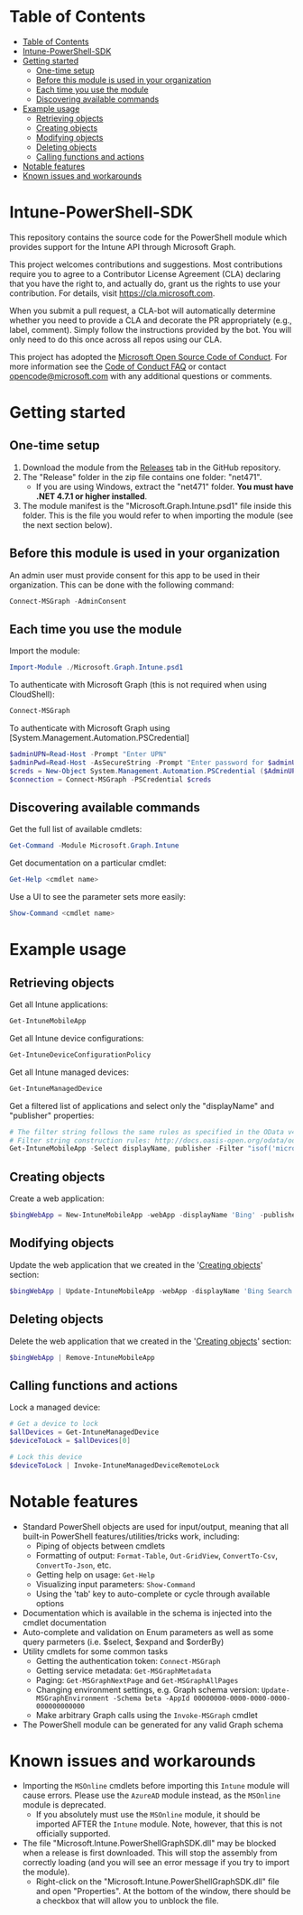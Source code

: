 # Table of Contents
- [Table of Contents](#table-of-contents)
- [Intune-PowerShell-SDK](#intune-powershell-sdk)
- [Getting started](#getting-started)
    - [One-time setup](#one-time-setup)
    - [Before this module is used in your organization](#before-this-module-is-used-in-your-organization)
    - [Each time you use the module](#each-time-you-use-the-module)    
    - [Discovering available commands](#discovering-available-commands)
- [Example usage](#example-usage)
    - [Retrieving objects](#retrieving-objects)
    - [Creating objects](#creating-objects)
    - [Modifying objects](#modifying-objects)
    - [Deleting objects](#deleting-objects)
    - [Calling functions and actions](#calling-functions-and-actions)
- [Notable features](#notable-features)
- [Known issues and workarounds](#known-issues-and-workarounds)

# Intune-PowerShell-SDK
This repository contains the source code for the PowerShell module which provides support for the Intune API through Microsoft Graph.

This project welcomes contributions and suggestions.  Most contributions require you to agree to a Contributor License Agreement (CLA) declaring that you have the right to, and actually do, grant us the rights to use your contribution. For details, visit https://cla.microsoft.com.

When you submit a pull request, a CLA-bot will automatically determine whether you need to provide a CLA and decorate the PR appropriately (e.g., label, comment). Simply follow the instructions provided by the bot. You will only need to do this once across all repos using our CLA.

This project has adopted the [Microsoft Open Source Code of Conduct](https://opensource.microsoft.com/codeofconduct/). For more information see the [Code of Conduct FAQ](https://opensource.microsoft.com/codeofconduct/faq/) or contact [opencode@microsoft.com](mailto:opencode@microsoft.com) with any additional questions or comments.

# Getting started
## One-time setup
1. Download the module from the [Releases](https://github.com/Microsoft/Intune-PowerShell-SDK/releases) tab in the GitHub repository.
2. The "Release" folder in the zip file contains one folder: "net471".
    - If you are using Windows, extract the "net471" folder.  **You must have .NET 4.7.1 or higher installed**.
3. The module manifest is the "Microsoft.Graph.Intune.psd1" file inside this folder.  This is the file you would refer to when importing the module (see the next section below).

## Before this module is used in your organization
An admin user must provide consent for this app to be used in their organization.  This can be done with the following command:
```PowerShell
Connect-MSGraph -AdminConsent
```

## Each time you use the module
Import the module:
```PowerShell
Import-Module ./Microsoft.Graph.Intune.psd1
```
To authenticate with Microsoft Graph (this is not required when using CloudShell):
```PowerShell
Connect-MSGraph
```
To authenticate with Microsoft Graph using [System.Management.Automation.PSCredential]
```PowerShell
$adminUPN=Read-Host -Prompt "Enter UPN"
$adminPwd=Read-Host -AsSecureString -Prompt "Enter password for $adminUPN"
$creds = New-Object System.Management.Automation.PSCredential ($AdminUPN, $adminPwd)
$connection = Connect-MSGraph -PSCredential $creds
```

## Discovering available commands
Get the full list of available cmdlets:
```PowerShell
Get-Command -Module Microsoft.Graph.Intune
```
Get documentation on a particular cmdlet:
```PowerShell
Get-Help <cmdlet name>
```
Use a UI to see the parameter sets more easily:
```PowerShell
Show-Command <cmdlet name>
```

# Example usage
## Retrieving objects
Get all Intune applications:
```PowerShell
Get-IntuneMobileApp
```
Get all Intune device configurations:
```PowerShell
Get-IntuneDeviceConfigurationPolicy
```
Get all Intune managed devices:
```PowerShell
Get-IntuneManagedDevice
```
Get a filtered list of applications and select only the "displayName" and "publisher" properties:
```PowerShell
# The filter string follows the same rules as specified in the OData v4.0 specification.
# Filter string construction rules: http://docs.oasis-open.org/odata/odata/v4.0/errata03/os/complete/abnf/odata-abnf-construction-rules.txt
Get-IntuneMobileApp -Select displayName, publisher -Filter "isof('microsoft.graph.webApp')"
```

## Creating objects
Create a web application:
```PowerShell
$bingWebApp = New-IntuneMobileApp -webApp -displayName 'Bing' -publisher 'Microsoft Corporation' -AppUrl 'https://www.bing.com'
```

## Modifying objects
Update the web application that we created in the '[Creating objects](#creating-objects)' section:
```PowerShell
$bingWebApp | Update-IntuneMobileApp -webApp -displayName 'Bing Search'
```

## Deleting objects
Delete the web application that we created in the '[Creating objects](#creating-objects)' section:
```PowerShell
$bingWebApp | Remove-IntuneMobileApp
```

## Calling functions and actions
Lock a managed device:
```PowerShell
# Get a device to lock
$allDevices = Get-IntuneManagedDevice
$deviceToLock = $allDevices[0]

# Lock this device
$deviceToLock | Invoke-IntuneManagedDeviceRemoteLock
```

# Notable features
- Standard PowerShell objects are used for input/output, meaning that all built-in PowerShell features/utilities/tricks work, including:
    - Piping of objects between cmdlets
    - Formatting of output: `Format-Table`, `Out-GridView`, `ConvertTo-Csv`, `ConvertTo-Json`, etc.
    - Getting help on usage: `Get-Help`
    - Visualizing input parameters: `Show-Command`
    - Using the 'tab' key to auto-complete or cycle through available options
- Documentation which is available in the schema is injected into the cmdlet documentation
- Auto-complete and validation on Enum parameters as well as some query parmeters (i.e. $select, $expand and $orderBy)
- Utility cmdlets for some common tasks
    - Getting the authentication token: `Connect-MSGraph`
    - Getting service metadata: `Get-MSGraphMetadata`
    - Paging: `Get-MSGraphNextPage` and `Get-MSGraphAllPages`
    - Changing environment settings, e.g. Graph schema version: `Update-MSGraphEnvironment -Schema beta -AppId 00000000-0000-0000-0000-000000000000`
    - Make arbitrary Graph calls using the `Invoke-MSGraph` cmdlet
- The PowerShell module can be generated for any valid Graph schema

# Known issues and workarounds
- Importing the `MSOnline` cmdlets before importing this `Intune` module will cause errors. Please use the `AzureAD` module instead, as the `MSOnline` module is deprecated.
    - If you absolutely must use the `MSOnline` module, it should be imported AFTER the `Intune` module. Note, however, that this is not officially supported.
- The file "Microsoft.Intune.PowerShellGraphSDK.dll" may be blocked when a release is first downloaded.  This will stop the assembly from correctly loading (and you will see an error message if you try to import the module).
    - Right-click on the "Microsoft.Intune.PowerShellGraphSDK.dll" file and open "Properties".  At the bottom of the window, there should be a checkbox that will allow you to unblock the file.

